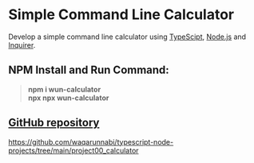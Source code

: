 # Simple Command Line Calculator

Develop a simple command line calculator using [TypeScipt](https://www.typescriptlang.org/), [Node.js](https://nodejs.org/en/) and [Inquirer](https://www.npmjs.com/package/inquirer).

## NPM Install and Run Command:

>**npm i wun-calculator** \
> **npx npx wun-calculator**

## [GitHub repository](https://github.com/waqarunnabi/typescript-nodejs-packages/tree/main/project00_calculator)

https://github.com/waqarunnabi/typescript-node-projects/tree/main/project00_calculator
